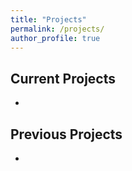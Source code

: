 ```yaml
---
title: "Projects"
permalink: /projects/
author_profile: true
---
```

Current Projects
---
* 

Previous Projects
---
* 
